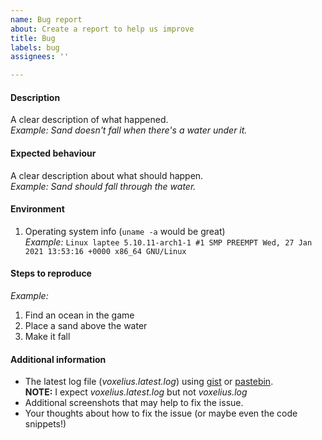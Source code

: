 ```yaml
---
name: Bug report
about: Create a report to help us improve
title: Bug
labels: bug
assignees: ''

---
```


#### Description
A clear description of what happened.  
_Example: Sand doesn't fall when there's a water under it._
#### Expected behaviour
A clear description about what should happen.  
_Example: Sand should fall through the water._
#### Environment
1. Operating system info (`uname -a` would be great)   
  _Example:_ `Linux laptee 5.10.11-arch1-1 #1 SMP PREEMPT Wed, 27 Jan 2021 13:53:16 +0000 x86_64 GNU/Linux`
#### Steps to reproduce
_Example:_
1. Find an ocean in the game
2. Place a sand above the water
3. Make it fall
#### Additional information
* The latest log file  (_voxelius.latest.log_) using [gist](https://gist.github.com/) or [pastebin](https://pastebin.com/).  
  **NOTE:** I expect _voxelius.latest.log_ but not _voxelius.log_
* Additional screenshots that may help to fix the issue.
* Your thoughts about how to fix the issue (or maybe even the code snippets!)
